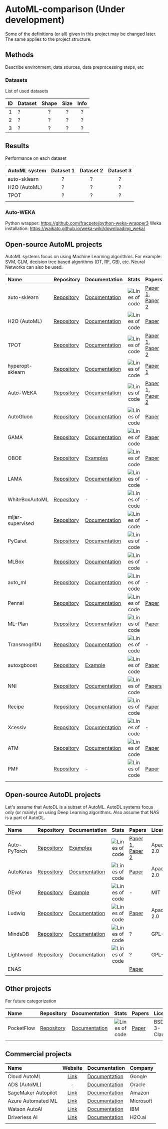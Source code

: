 # AutoML-comparison (Under development)

Some of the definitions (or all) given in this project may be changed later. The same applies to the project structure.

## Methods
Describe environment, data sources, data preprocessing steps, etc

### Datasets

List of used datasets

| ID | Dataset | Shape | Size | Info |
|:---------:|:----------------|:---------:|:---------:|:---------:|
| 1 | ? | ? | ? | ? |
| 2 | ? | ? | ? | ? |
| 3 | ? | ? | ? | ? |

## Results
Performance on each dataset

| AutoML system | Dataset 1 | Dataset 2 | Dataset 3 |
|:----------------|:---------:|:---------:|:---------:|
| auto-sklearn | ? | ? | ? |
| H2O (AutoML) | ? | ? | ? |
| TPOT         | ? | ? | ? |
|  |  |  |  |

### Auto-WEKA  
Python wrapper: https://github.com/fracpete/python-weka-wrapper3
Weka installation: https://waikato.github.io/weka-wiki/downloading_weka/


## Open-source AutoML projects
AutoML systems focus on using Machine Learning algorithms. For example: SVM, GLM, decision tree based algorithms (DT, RF, GB), etc. Neural Networks can also be used. 

| Name | Repository | Documentation | Stats | Papers | License |
|:---------|:---------|:---------|:---------:|:---------|:---------|
| auto-sklearn | [Repository](https://github.com/automl/auto-sklearn) | [Documentation](https://automl.github.io/auto-sklearn/master/)             | ![Lines of code](https://img.shields.io/tokei/lines/github/automl/auto-sklearn?style=flat-square) | [Paper 1](http://papers.nips.cc/paper/5872-efficient-and-robust-automated-machine-learning.pdf), [Paper 2](https://arxiv.org/abs/2007.04074) | BSD-3-Clause 
| H2O (AutoML) | [Repository](https://github.com/h2oai/h2o-3)         | [Documentation](http://docs.h2o.ai/h2o/latest-stable/h2o-docs/automl.html) | ![Lines of code](https://img.shields.io/tokei/lines/github/h2oai/h2o-3?style=flat-square)         | [Paper](https://www.automl.org/wp-content/uploads/2020/07/AutoML_2020_paper_61.pdf)                                                          | Apache-2.0
| TPOT         | [Repository](https://github.com/EpistasisLab/tpot)   | [Documentation](http://epistasislab.github.io/tpot/)                       | ![Lines of code](https://img.shields.io/tokei/lines/github/EpistasisLab/tpot?style=flat-square)   | [Paper 1](https://academic.oup.com/bioinformatics/article/36/1/250/5511404), [Paper 2](https://dl.acm.org/doi/10.1145/2908812.2908918)       | LGPL-3.0
| hyperopt-sklearn | [Repository](https://github.com/hyperopt/hyperopt-sklearn) | [Documentation](https://hyperopt.github.io/hyperopt-sklearn/) | ![Lines of code](https://img.shields.io/tokei/lines/github/hyperopt/hyperopt-sklearn?style=flat-square) | [Paper 1](http://conference.scipy.org/proceedings/scipy2014/pdfs/komer.pdf) | BSD-3-Clause  |
| Auto-WEKA | [Repository](https://github.com/automl/autoweka) | [Documentation](http://www.cs.ubc.ca/labs/beta/Projects/autoweka/manual.pdf) | ![Lines of code](https://img.shields.io/tokei/lines/github/automl/autoweka?style=flat-square)  | [Paper 1](http://www.cs.ubc.ca/labs/beta/Projects/autoweka/papers/autoweka.pdf), [Paper 2](http://www.cs.ubc.ca/labs/beta/Projects/autoweka/papers/16-599.pdf) | GPL-3.0 |
| AutoGluon | [Repository](https://github.com/awslabs/autogluon)| [Documentation](https://auto.gluon.ai/) | ![Lines of code](https://img.shields.io/tokei/lines/github/awslabs/autogluon?style=flat-square) | [Paper](https://arxiv.org/abs/2003.06505) | Apache-2.0 |
| GAMA | [Repository](https://github.com/PGijsbers/gama) | [Documentation](https://pgijsbers.github.io/gama/master/) | ![Lines of code](https://img.shields.io/tokei/lines/github/PGijsbers/gama?style=flat-square) | [Paper](https://arxiv.org/abs/2007.04911) | Apache-2.0 |
| OBOE | [Repository](https://github.com/udellgroup/oboe)| [Examples](https://github.com/udellgroup/oboe/tree/master/examples) |  ![Lines of code](https://img.shields.io/tokei/lines/github/udellgroup/oboe?style=flat-square) | [Paper](https://people.ece.cornell.edu/cy/_papers/oboe.pdf) | BSD-3-Clause |
| LAMA | [Repository](https://github.com/sberbank-ai-lab/LightAutoML) | [Documentation](https://lightautoml.readthedocs.io/en/latest/) | ![Lines of code](https://img.shields.io/tokei/lines/github/sberbank-ai-lab/LightAutoML?style=flat-square) | - | Apache-2.0 |
| WhiteBoxAutoML | [Repository](https://github.com/sberbank-ai-lab/AutoMLWhitebox) | - | ![Lines of code](https://img.shields.io/tokei/lines/github/sberbank-ai-lab/AutoMLWhitebox?style=flat-square) | - | Apache-2.0 |
| mljar-supervised | [Repository](https://github.com/mljar/mljar-supervised) | [Documentation](https://supervised.mljar.com/) | ![Lines of code](https://img.shields.io/tokei/lines/github/mljar/mljar-supervised?style=flat-square) | - | MIT |
| PyCaret | [Repository](https://github.com/pycaret/pycaret) | [Documentation](https://pycaret.readthedocs.io/en/latest/) | ![Lines of code](https://img.shields.io/tokei/lines/github/pycaret/pycaret?style=flat-square) | - | MIT |
| MLBox | [Repository](https://github.com/AxeldeRomblay/MLBox) | [Documentation](https://mlbox.readthedocs.io/en/latest/) | ![Lines of code](https://img.shields.io/tokei/lines/github/AxeldeRomblay/MLBox?style=flat-square) | - | BSD-3-Clause |
| auto_ml | [Repository](https://github.com/ClimbsRocks/auto_ml) | [Documentation](https://auto-ml.readthedocs.io/en/latest/) | ![Lines of code](https://img.shields.io/tokei/lines/github/ClimbsRocks/auto_ml?style=flat-square) | - | MIT |
| Pennai | [Repository](https://github.com/EpistasisLab/pennai) | [Documentation](https://epistasislab.github.io/pennai/) | ![Lines of code](https://img.shields.io/tokei/lines/github/EpistasisLab/pennai?style=flat-square) | [Paper](https://doi.org/10.1093/bioinformatics/btaa698) | GPL-3.0 |
| ML-Plan | [Repository](https://github.com/starlibs/AILibs) | [Documentation](https://starlibs.github.io/AILibs/projects/mlplan/) | ![Lines of code](https://img.shields.io/tokei/lines/github/starlibs/AILibs?style=flat-square) | [Paper](https://doi.org/10.1007/s10994-018-5735-z) | AGPL-3.0 |
| TransmogrifAI | [Repository](https://github.com/salesforce/TransmogrifAI) | [Documentation](https://docs.transmogrif.ai/en/stable/) | ![Lines of code](https://img.shields.io/tokei/lines/github/salesforce/TransmogrifAI?style=flat-square) | - | BSD-3-Clause |
| autoxgboost | [Repository](https://github.com/ja-thomas/autoxgboost) | [Example](https://github.com/ja-thomas/autoxgboost/blob/master/poster_2018.pdf) | ![Lines of code](https://img.shields.io/tokei/lines/github/ja-thomas/autoxgboost?style=flat-square) | [Paper](https://arxiv.org/abs/1807.03873v2) | ? |
| NNI | [Repository](https://github.com/microsoft/nni) | [Documentation](https://nni.readthedocs.io/en/stable/) | ![Lines of code](https://img.shields.io/tokei/lines/github/microsoft/nni?style=flat-square) | [Papers](https://nni.readthedocs.io/en/latest/ResearchPublications.html) | MIT |
| Recipe | [Repository](https://github.com/laic-ufmg/Recipe) | [Documentation](https://laic-ufmg.github.io/Recipe/docs/) | ![Lines of code](https://img.shields.io/tokei/lines/github/laic-ufmg/Recipe?style=flat-square) | [Paper](https://doi.org/10.1007/978-3-319-55696-3_16) | GPL-3.0 |
| Xcessiv | [Repository](https://github.com/reiinakano/xcessiv) | [Documentation](https://xcessiv.readthedocs.io/en/stable/) | ![Lines of code](https://img.shields.io/tokei/lines/github/reiinakano/xcessiv?style=flat-square) | - | Apache-2.0 |
| ATM | [Repository](https://github.com/HDI-Project/ATM) | [Documentation](https://hdi-project.github.io/ATM/index.html) | ![Lines of code](https://img.shields.io/tokei/lines/github/HDI-Project/ATM?style=flat-square) | [Paper](https://dai.lids.mit.edu/wp-content/uploads/2018/02/atm_IEEE_BIgData-9-1.pdf) | MIT |
| PMF | [Repository](https://github.com/rsheth80/pmf-automl) | - | ![Lines of code](https://img.shields.io/tokei/lines/github/rsheth80/pmf-automl?style=flat-square) | [Paper](http://papers.neurips.cc/paper/7595-probabilistic-matrix-factorization-for-automated-machine-learning) | BSD-3-Clause |
| | | | | | |



## Open-source AutoDL projects
Let's assume that AutoDL is a subset of AutoML. AutoDL systems focus only (or mainly) on using Deep Learning algorithms. Also assume that NAS is a part of AutoDL.

| Name | Repository | Documentation | Stats | Papers | License |
|:---------|:---------|:---------|:---------:|:---------|:---------|
| Auto-PyTorch | [Repository](https://github.com/automl/Auto-PyTorch) | [Examples](https://github.com/automl/Auto-PyTorch/tree/master/examples/basics) | ![Lines of code](https://img.shields.io/tokei/lines/github/automl/Auto-PyTorch?style=flat-square) | [Paper 1](https://arxiv.org/abs/2006.13799), [Paper 2](https://ml.informatik.uni-freiburg.de/papers/16-AUTOML-AutoNet.pdf) | Apache-2.0 |
| AutoKeras | [Repository](https://github.com/keras-team/autokeras) | [Documentation](https://autokeras.com/) | ![Lines of code](https://img.shields.io/tokei/lines/github/keras-team/autokeras?style=flat-square) | [Paper](https://dl.acm.org/doi/10.1145/3292500.3330648) | Apache-2.0 |
| DEvol | [Repository](https://github.com/joeddav/devol) | [Example](https://github.com/joeddav/devol/tree/master/example) | ![Lines of code](https://img.shields.io/tokei/lines/github/joeddav/devol?style=flat-square) | - | MIT |
| Ludwig | [Repository](https://github.com/ludwig-ai/ludwig) | [Documentation](https://ludwig-ai.github.io/ludwig-docs/) | ![Lines of code](https://img.shields.io/tokei/lines/github/ludwig-ai/ludwig?style=flat-square) | [Paper](https://arxiv.org/abs/1909.07930) | Apache-2.0 |
| MindsDB | [Repository](https://github.com/mindsdb/mindsdb) | [Documentation](https://docs.mindsdb.com/) | ![Lines of code](https://img.shields.io/tokei/lines/github/mindsdb/mindsdb?style=flat-square) | ? | GPL-3.0 |
| Lightwood | [Repository](https://github.com/mindsdb/lightwood) | [Documentation](https://docs.mindsdb.com/lightwood/info/) | ![Lines of code](https://img.shields.io/tokei/lines/github/mindsdb/lightwood?style=flat-square) | ? | GPL-3.0 |
| ENAS| | | | [Paper](https://arxiv.org/abs/1802.03268) | |
| | | | | | |




## Other projects
For future categorization

| Name | Repository | Documentation | Stats | Papers | License |
|:---------|:---------|:---------|:---------:|:---------|:---------|
| PocketFlow | [Repository](https://github.com/Tencent/PocketFlow) | [Documentation](https://pocketflow.github.io/) | ![Lines of code](https://img.shields.io/tokei/lines/github/Tencent/PocketFlow?style=flat-square) | [Paper](https://openreview.net/pdf?id=H1fWoYhdim) | BSD-3-Clause |
|  |  |  |  |  |  |



## Commercial projects

| Name | Website | Documentation | Company |
|:---------|:---------:|:---------|:---------|
| Cloud AutoML | [Link](https://cloud.google.com/automl) | [Documentation](https://cloud.google.com/automl/docs) | Google |
| ADS (AutoML)  | - | [Documentation](https://docs.oracle.com/en-us/iaas/tools/ads-sdk/latest/user_guide/automl/overview.html) | Oracle |
| SageMaker Autopilot | [Link](https://aws.amazon.com/sagemaker/autopilot/) | [Documentation](https://docs.aws.amazon.com/sagemaker/latest/dg/autopilot-automate-model-development.html) | Amazon |
| Azure Automated ML | [Link](https://azure.microsoft.com/en-us/services/machine-learning/automatedml/) | [Documentation](https://docs.microsoft.com/en-us/azure/machine-learning/concept-automated-ml) | Microsoft |
| Watson AutoAI | [Link](https://www.ibm.com/cloud/watson-studio/autoai) | [Documentation](https://dataplatform.cloud.ibm.com/docs/content/wsj/analyze-data/autoai-overview.html) | IBM |
| Driverless AI | [Link](https://www.h2o.ai/products/h2o-driverless-ai/) | [Documentation](https://docs.h2o.ai/driverless-ai/latest-stable/docs/userguide/index.html) | H2O.ai |
|  |  |  |  |

